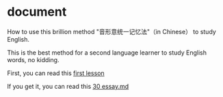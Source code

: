 # document
How to use this brillion method "音形意统一记忆法"（in Chinese） to study English.

This is the best method for a second language learner to study English words, no kidding.

First, you can read this [first lesson](https://github.com/englishword/document/blob/master/first_lesson.md)

If you get it, you can read this [30 essay.md](https://github.com/englishword/document/blob/master/30_essay.md)
